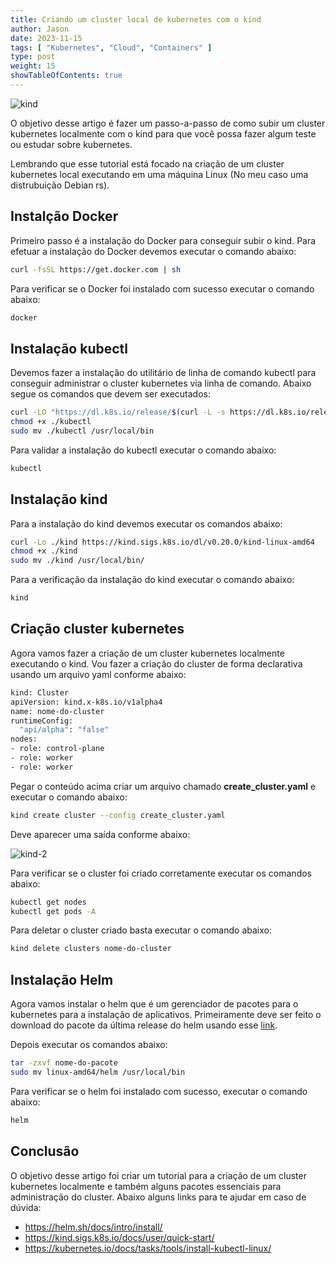 ```yaml
---
title: Criando um cluster local de kubernetes com o kind
author: Jason
date: 2023-11-15
tags: [ "Kubernetes", "Cloud", "Containers" ]
type: post
weight: 15
showTableOfContents: true
---
```


![kind](https://jjasonhenrique.github.io/blog/images/kind.jpg)

O objetivo desse artigo é fazer um passo-a-passo de como subir um
cluster kubernetes localmente com o kind para que você possa fazer algum
teste ou estudar sobre kubernetes.

Lembrando que esse tutorial está focado na criação de um cluster
kubernetes local executando em uma máquina Linux (No meu caso uma
distrubuição Debian rs).

## Instalção Docker 

Primeiro passo é a instalação do Docker para conseguir subir o kind.
Para efetuar a instalação do Docker devemos executar o comando abaixo:

``` bash
curl -fsSL https://get.docker.com | sh
```

Para verificar se o Docker foi instalado com sucesso executar o comando
abaixo:

``` bash
docker 
```

## Instalação kubectl 

Devemos fazer a instalação do utilitário de linha de comando kubectl
para conseguir administrar o cluster kubernetes via linha de comando.
Abaixo segue os comandos que devem ser executados:

``` bash
curl -LO "https://dl.k8s.io/release/$(curl -L -s https://dl.k8s.io/release/stable.txt)/bin/linux/amd64/kubectl"
chmod +x ./kubectl
sudo mv ./kubectl /usr/local/bin
```

Para validar a instalação do kubectl executar o comando abaixo:

``` bash
kubectl
```

## Instalação kind 

Para a instalação do kind devemos executar os comandos abaixo:

``` bash
curl -Lo ./kind https://kind.sigs.k8s.io/dl/v0.20.0/kind-linux-amd64
chmod +x ./kind
sudo mv ./kind /usr/local/bin/
```

Para a verificação da instalação do kind executar o comando abaixo:

``` bash
kind 
```

## Criação cluster kubernetes

Agora vamos fazer a criação de um cluster kubernetes localmente
executando o kind. Vou fazer a criação do cluster de forma declarativa
usando um arquivo yaml conforme abaixo:

``` bash
kind: Cluster
apiVersion: kind.x-k8s.io/v1alpha4
name: nome-do-cluster
runtimeConfig:
  "api/alpha": "false"
nodes:
- role: control-plane
- role: worker
- role: worker
```

Pegar o conteúdo acima criar um arquivo chamado **create_cluster.yaml**
e executar o comando abaixo:

``` bash
kind create cluster --config create_cluster.yaml
```

Deve aparecer uma saída conforme abaixo:

![kind-2](https://jjasonhenrique.github.io/blog/images/kind-2.jpg)

Para verificar se o cluster foi criado corretamente executar os comandos
abaixo:

```bash
kubectl get nodes
kubectl get pods -A
```

Para deletar o cluster criado basta executar o comando abaixo:

```bash
kind delete clusters nome-do-cluster
```

## Instalação Helm 

Agora vamos instalar o helm que é um gerenciador de pacotes para o
kubernetes para a instalação de aplicativos. Primeiramente deve ser
feito o download do pacote da última release do helm usando esse
[link](https://github.com/helm/helm/releases).

Depois executar os comandos abaixo:

```bash 
tar -zxvf nome-do-pacote
sudo mv linux-amd64/helm /usr/local/bin
```

Para verificar se o helm foi instalado com sucesso, executar o comando
abaixo:

```bash
helm
```

## Conclusão 

O objetivo desse artigo foi criar um tutorial para a criação de um
cluster kubernetes localmente e também alguns pacotes essenciais para
administração do cluster. Abaixo alguns links para te ajudar em caso de
dúvida:

-   <https://helm.sh/docs/intro/install/>
-   <https://kind.sigs.k8s.io/docs/user/quick-start/>
-   <https://kubernetes.io/docs/tasks/tools/install-kubectl-linux/>
